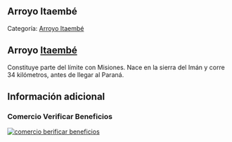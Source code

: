 ## Arroyo Itaembé

Categoría: [Arroyo Itaembé](http://descubrircorrientes.com.ar/2012/index.php/1551-geografia/5-hidrologia/agua-en-estado-liquido/hidrografia-de-corrientes/los-tributarios-del-parana/arroyo-itaembe)

## Arroyo [Itaembé](http://descubrircorrientes.com.ar/2012/index.php/1551-geografia/5-hidrologia/agua-en-estado-liquido/hidrografia-de-corrientes/los-tributarios-del-parana/index.php?option=com_content&view=article&id=655:itaembe&catid=1088:itaembe&Itemid=520)

Constituye parte del límite con Misiones. Nace en la sierra del Imán y corre 34 kilómetros, antes de llegar al Paraná.

## Información adicional

### Comercio Verificar Beneficios

[![comercio berificar beneficios](http://descubrircorrientes.com.ar/2012/index.php/1551-geografia/5-hidrologia/agua-en-estado-liquido/hidrografia-de-corrientes/los-tributarios-del-parana/images/botones_beneficios/comercio_berificar_beneficios.png)](http://descubrircomercio.zapto.org/)